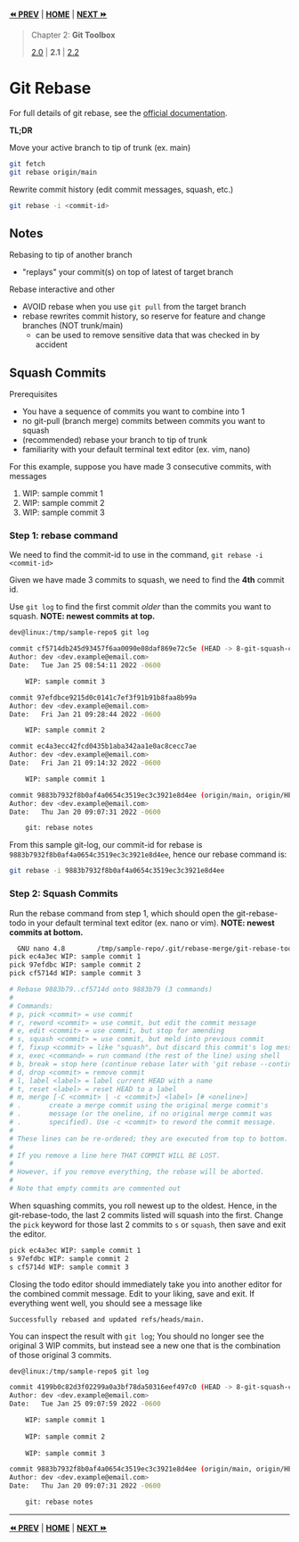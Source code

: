 **[⏪ PREV](./1c7f4380-1eb3-426a-8805-3c521cea585b.md)** | **[HOME](./index.md)** | **[NEXT ⏩](./05a2257b-3588-49e4-94ab-b77ef53d512a.md)**

> Chapter 2: **Git Toolbox**
>
> [2.0](./1c7f4380-1eb3-426a-8805-3c521cea585b.md) |
**2.1** |
[2.2](./05a2257b-3588-49e4-94ab-b77ef53d512a.md)


# Git Rebase

For full details of git rebase, see the
[official documentation](https://git-scm.com/book/en/v2/Git-Branching-Rebasing).

**TL;DR**

Move your active branch to tip of trunk (ex. main)

```bash
git fetch
git rebase origin/main
```

Rewrite commit history (edit commit messages, squash, etc.)

```bash
git rebase -i <commit-id>
```

## Notes

Rebasing to tip of another branch
- "replays" your commit(s) on top of latest of target branch

Rebase interactive and other
- AVOID rebase when you use `git pull` from the target branch
- rebase rewrites commit history, so reserve for feature and change branches
  (NOT trunk/main)
  - can be used to remove sensitive data that
    was checked in by accident

## Squash Commits

Prerequisites
- You have a sequence of commits you want to combine into 1
- no git-pull (branch merge) commits between commits you want to squash
- (recommended) rebase your branch to tip of trunk
- familiarity with your default terminal text editor (ex. vim, nano)

For this example, suppose you have made 3 consecutive commits, with messages
1. WIP: sample commit 1
2. WIP: sample commit 2
3. WIP: sample commit 3

### Step 1: rebase command

We need to find the commit-id to use in the command, `git rebase -i <commit-id>`

Given we have made 3 commits to squash, we need to find the **4th** commit id.

Use `git log` to find the first commit _older_ than the commits you want to
squash. **NOTE: newest commits at top.**

```bash
dev@linux:/tmp/sample-repo$ git log

commit cf5714db245d93457f6aa0090e08daf869e72c5e (HEAD -> 8-git-squash-commits)
Author: dev <dev.example@email.com>
Date:   Tue Jan 25 08:54:11 2022 -0600

    WIP: sample commit 3

commit 97efdbce9215d0c0141c7ef3f91b91b8faa8b99a
Author: dev <dev.example@email.com>
Date:   Fri Jan 21 09:28:44 2022 -0600

    WIP: sample commit 2

commit ec4a3ecc42fcd0435b1aba342aa1e0ac8cecc7ae
Author: dev <dev.example@email.com>
Date:   Fri Jan 21 09:14:32 2022 -0600

    WIP: sample commit 1

commit 9883b7932f8b0af4a0654c3519ec3c3921e8d4ee (origin/main, origin/HEAD, origin/8-git-squash-commits, main)
Author: dev <dev.example@email.com>
Date:   Thu Jan 20 09:07:31 2022 -0600

    git: rebase notes
```

From this sample git-log, our commit-id for rebase is
`9883b7932f8b0af4a0654c3519ec3c3921e8d4ee`, hence our rebase command is:
```bash
git rebase -i 9883b7932f8b0af4a0654c3519ec3c3921e8d4ee
```

### Step 2: Squash Commits

Run the rebase command from step 1, which should open the git-rebase-todo in
your default terminal text editor (ex. nano or vim). **NOTE: newest commits at
bottom.**

```bash
  GNU nano 4.8        /tmp/sample-repo/.git/rebase-merge/git-rebase-todo
pick ec4a3ec WIP: sample commit 1
pick 97efdbc WIP: sample commit 2
pick cf5714d WIP: sample commit 3

# Rebase 9883b79..cf5714d onto 9883b79 (3 commands)
#
# Commands:
# p, pick <commit> = use commit
# r, reword <commit> = use commit, but edit the commit message
# e, edit <commit> = use commit, but stop for amending
# s, squash <commit> = use commit, but meld into previous commit
# f, fixup <commit> = like "squash", but discard this commit's log message
# x, exec <command> = run command (the rest of the line) using shell
# b, break = stop here (continue rebase later with 'git rebase --continue')
# d, drop <commit> = remove commit
# l, label <label> = label current HEAD with a name
# t, reset <label> = reset HEAD to a label
# m, merge [-C <commit> | -c <commit>] <label> [# <oneline>]
# .       create a merge commit using the original merge commit's
# .       message (or the oneline, if no original merge commit was
# .       specified). Use -c <commit> to reword the commit message.
#
# These lines can be re-ordered; they are executed from top to bottom.
#
# If you remove a line here THAT COMMIT WILL BE LOST.
#
# However, if you remove everything, the rebase will be aborted.
#
# Note that empty commits are commented out
```

When squashing commits, you roll newest up to the oldest. Hence,
in the git-rebase-todo, the last 2 commits listed will squash into the first.
Change the `pick` keyword for those last 2 commits to `s` or `squash`, then save
and exit the editor.

```bash
pick ec4a3ec WIP: sample commit 1
s 97efdbc WIP: sample commit 2
s cf5714d WIP: sample commit 3
```

Closing the todo editor should immediately take you into another editor for the
combined commit message. Edit to your liking, save and exit. If everything went well, you should see a message like

```
Successfully rebased and updated refs/heads/main.
```

You can inspect the result with `git log`; You should no longer see the original
3 WIP commits, but instead see a new one that is the combination of those
original 3 commits.

```bash
dev@linux:/tmp/sample-repo$ git log

commit 4199b0c82d3f02299a0a3bf78da50316eef497c0 (HEAD -> 8-git-squash-commits)
Author: dev <dev.example@email.com>
Date:   Tue Jan 25 09:07:59 2022 -0600

    WIP: sample commit 1
    
    WIP: sample commit 2
    
    WIP: sample commit 3

commit 9883b7932f8b0af4a0654c3519ec3c3921e8d4ee (origin/main, origin/HEAD, origin/8-git-squash-commits, main)
Author: dev <dev.example@email.com>
Date:   Thu Jan 20 09:07:31 2022 -0600

    git: rebase notes
```


---

**[⏪ PREV](./1c7f4380-1eb3-426a-8805-3c521cea585b.md)** | **[HOME](./index.md)** | **[NEXT ⏩](./05a2257b-3588-49e4-94ab-b77ef53d512a.md)**

